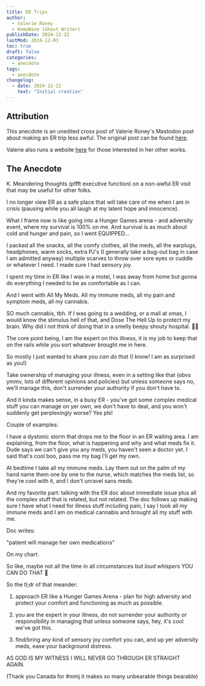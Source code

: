 ```yaml
---
title: ER Trips
author: 
  - Valerie Roney
  - KemoNine (Ghost Writer)
publishDate: 2024-12-22
lastMod: 2024-12-03
toc: true
draft: false
categories:
  - anecdote
tags:
  - anecdote
changelog:
  - date: 2024-12-22
    text: "Initial creation"
---
```


## Attribution

This anecdote is an unedited cross post of Valerie Roney's Mastodon post about making an ER trip less awful. The original post can be found [here](https://disabled.social/@vlrny/113589196786560059).

Valerie also runs a website [here](http://valerieroney.ca/) for those interested in her other works.

## The Anecdote

K. Meandering thoughts (pffft executive function) on a non-awful ER visit that may be useful for other folks. 

I no longer view ER as a safe place that will take care of me when I am in crisis (pausing while you all laugh at my latent hope and innocence). 

What I frame now is like going into a Hunger Games arena - and adversity event, where my survival is 100% on me. And survival is as much about cold and hunger and pain, so I went EQUIPPED...

I packed all the snacks, all the comfy clothes, all the meds, all the earplugs, headphones, warm socks, extra PJ's (I generally take a bug-out bag in case I am admitted anyway) multiple scarves to throw over sore eyes or cuddle or whatever I need. I made sure I had sensory joy. 

I spent my time in ER like I was in a motel, I was away from home but gonna do everything I needed to be as comfortable as I can. 

And I went with All My Meds. All my immune meds, all my pain and symptom meds, all my cannabis. 

SO much cannabis, tbh. If I was going to a wedding, or a mall at xmas, I would know the stimulus hell of that, and Dose The Hell Up to protect my brain. Why did I not think of doing that in a smelly beepy shouty hospital. 🤦‍♀️

The core point being, I am the expert on this illness, it is my job to keep that on the rails while you sort whatever brought me in here. 

So mostly I just wanted to share *you can do that* (I know! I am as surprised as you!) 

Take ownership of managing your illness, even in a setting like that (obvs ymmv, lots of different opinions and policies) but unless someone says no, we'll manage this, don't surrender your authority if you don't have to. 

And it kinda makes sense, in a busy ER - you've got some complex medical stuff you can manage on yer own, we don't have to deal, and you won't suddenly get perplexingly worse? Yes pls!

Couple of examples: 

I have a dystonic storm that drops me to the floor in an ER waiting area. I am explaining, from the floor, what is happening and why and what meds fix it. Dude says we can't give you any meds, you haven't seen a doctor yet. I said that's cool boo, pass me my bag I'll get my own.

At bedtime I take all my immune meds. Lay them out on the palm of my hand name them one by one to the nurse, which matches the meds list, so they're cool with it, and I don't unravel sans meds.

And my favorite part: talking with the ER doc about immediate issue plus all the complex stuff that is related, but not related. The doc follows up making sure I have what I need for illness stuff including pain, I say I took all my immune meds and I am on medical cannabis and brought all my stuff with me. 

Doc writes: 

 "patient will manage her own medications" 

On my chart. 

So like, maybe not all the time in all circumstances but 
*loud whispers*
 YOU CAN DO THAT 🤯

So the tl;dr of that meander: 

1) approach ER like a Hunger Games Arena - plan for high adversity and protect your comfort and functioning as much as possible. 

2) you are the expert in your illness, do not surrender your authority or responsibility in managing that unless someone says, hey, it's cool  we've got this.

3) find/bring any kind of sensory joy comfort you can, and up yer adversity meds, ease your background distress.

AS GOD IS MY WITNESS I WILL NEVER GO THROUGH ER STRAIGHT AGAIN. 

(Thank you Canada for #mmj it makes so many unbearable things bearable)
